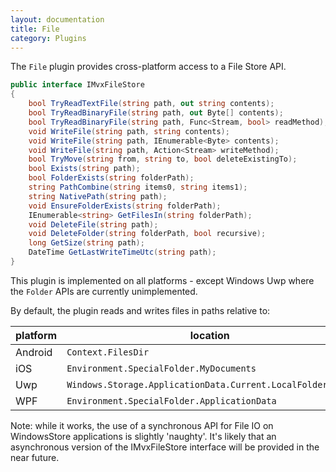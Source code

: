 ```yaml
---
layout: documentation
title: File
category: Plugins
---
```

The `File` plugin provides cross-platform access to a File Store API.

```c#
public interface IMvxFileStore
{
    bool TryReadTextFile(string path, out string contents);
    bool TryReadBinaryFile(string path, out Byte[] contents);
    bool TryReadBinaryFile(string path, Func<Stream, bool> readMethod);
    void WriteFile(string path, string contents);
    void WriteFile(string path, IEnumerable<Byte> contents);
    void WriteFile(string path, Action<Stream> writeMethod);
    bool TryMove(string from, string to, bool deleteExistingTo);
    bool Exists(string path);
    bool FolderExists(string folderPath);
    string PathCombine(string items0, string items1);
    string NativePath(string path);
    void EnsureFolderExists(string folderPath);
    IEnumerable<string> GetFilesIn(string folderPath);
    void DeleteFile(string path);
    void DeleteFolder(string folderPath, bool recursive);
    long GetSize(string path);
    DateTime GetLastWriteTimeUtc(string path);
}
```

This plugin is implemented on all platforms - except Windows Uwp where the `Folder` APIs are currently unimplemented.

By default, the plugin reads and writes files in paths relative to:

platform     | location
-------------|---------
Android      | `Context.FilesDir`
iOS          | `Environment.SpecialFolder.MyDocuments`
Uwp | `Windows.Storage.ApplicationData.Current.LocalFolder.Path`
WPF          | `Environment.SpecialFolder.ApplicationData`

Note: while it works, the use of a synchronous API for File IO on WindowsStore applications is slightly 'naughty'. It's likely that an asynchronous version of the IMvxFileStore interface will be provided in the near future.

